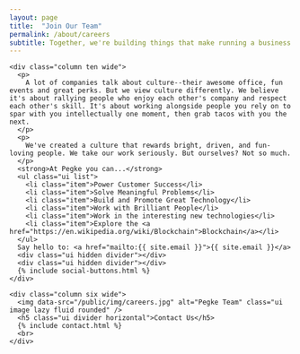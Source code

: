 ```yaml
---
layout: page
title:  "Join Our Team"
permalink: /about/careers
subtitle: Together, we're building things that make running a business a whole lot easier.
---
```


  <div class="ui grid stackable">

    <div class="column ten wide">
      <p>
        A lot of companies talk about culture--their awesome office, fun events and great perks. But we view culture differently. We believe it's about rallying people who enjoy each other's company and respect each other's skill. It's about working alongside people you rely on to spar with you intellectually one moment, then grab tacos with you the next.
      </p>
      <p>
        We've created a culture that rewards bright, driven, and fun-loving people. We take our work seriously. But ourselves? Not so much.
      </p>
      <strong>At Pegke you can...</strong>
      <ul class="ui list">
        <li class="item">Power Customer Success</li>
        <li class="item">Solve Meaningful Problems</li>
        <li class="item">Build and Promote Great Technology</li>
        <li class="item">Work with Brilliant People</li>
        <li class="item">Work in the interesting new technologies</li>
        <li class="item">Explore the <a href="https://en.wikipedia.org/wiki/Blockchain">Blockchain</a></li>
      </ul>
      Say hello to: <a href="mailto:{{ site.email }}">{{ site.email }}</a>
      <div class="ui hidden divider"></div>
      <div class="ui hidden divider"></div>
      {% include social-buttons.html %}
    </div>

    <div class="column six wide">
      <img data-src="/public/img/careers.jpg" alt="Pegke Team" class="ui image lazy fluid rounded" />
      <h5 class="ui divider horizontal">Contact Us</h5>
      {% include contact.html %}
      <br>
    </div>

  </div>
